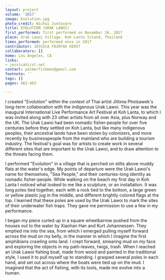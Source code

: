 ```yaml
---
layout: project
volume: '2017'
image: Evolution.jpg
photo_credit: Wichai Juntavaro
title: EVOLUTION (URAK LAWOI)
first_performed: first performed on November 24, 2017
place: Urak Lawoi Village, Koh Lanta Island, Thailand
times_performed: performed once in 2017
contributor: JESSICA FAIRFAX HIRST
collaborators: []
home: Los Angeles, CA
links:
- jessicahirst.net
contact: palmerfishman@gmail.com
footnote: ''
tags: []
pages: 462-463

---
```


I created "Evolution" within the context of Thai artist Jittima Pholsawek's long-term collaboration with the indigenous Urak Lawoi. This year was the inaugural International Live Performance Art Festival at Koh Lanta, to which I was invited along with 23 other artists from all over Asia, plus Norway and the UK. The Urak Lawoi had been nomadic fisher-people for over five centuries before they settled on Koh Lanta, but like many indigenous peoples, their ancestral lands have been stolen by colonizers, and more recently by businesspeople from the mainland who are building a tourism industry. The festival's goal was for artists to create work in several different sites that are important to the Urak Lawoi, and to draw attention to the threats facing them.

I performed "Evolution" in a village that is perched on stilts above muddy flats at the water's edge. My points of departure were the Urak Lawoi's name for themselves, "Sea People," and their centuries-long identity as nomadic fisher-people. While walking on the beach my first day in Koh Lanta I noticed what looked to me like a sculpture, or an installation. It was long poles tied together, each with a rock tied to the bottom, a large green or yellow plastic jug in the middle, and different brightly colored flags at the top. I learned that these poles are used by the Urak Lawoi to mark the sites of their underwater fish traps. They gave me permission to use a few in my performance.

I began my piece curled up in a square wheelbarrow pushed from the houses out to the water by Xiaohan Han and Kurt Johannessen. They emptied me into the sea, from which I emerged pulling myself forward across the mud on my belly, in the manner in which I imagine the first amphibians crawling onto land. I crept forward, smearing mud on my face and exploring the objects in my path-leaves, twigs, trash. When I reached an Urak Lawoi fishing boat, made from wood and painted in the traditional style, I used it to pull myself up to standing. I grasped several poles in each hand, and set out across where the boats were tied up on the mud. I imagined that the act of fishing, with its tools, made me evolve into a human.
